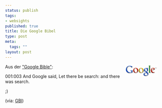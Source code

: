 ```yaml
--- 
status: publish
tags: 
- websights
published: true
title: Die Google Bibel
type: post
meta: 
  tags: ""
layout: post
---
```

<p><img width="110" height="43" border="0" hspace="5" align="right" src="/media/wp/logos/googlelogo.serendipityThumb.gif" alt=""  />Aus der <a target="_BLANK" href="http://blog.outer-court.com/bible/" title="http://blog.outer-court.com/bible/" onmouseover="window.status='http://blog.outer-court.com/bible/';return true;" onmouseout="window.status='';return true;">"Google Bible"</a>:<br />
<blockquote></blockquote></p>

<p>001:003 And Google said, Let there be search: and there was search.</p>


<p>;)</p>

<p>(via: <a target="_BLANK" href="http://blog.outer-court.com/archive/2004_10_15_index.html#109787433411574132" title="http://blog.outer-court.com/archive/2004_10_15_index.html#109787433411574132" onmouseover="window.status='http://blog.outer-court.com/archive/2004_10_15_index.html#109787433411574132';return true;" onmouseout="window.status='';return true;">GBl</a>)</p>
